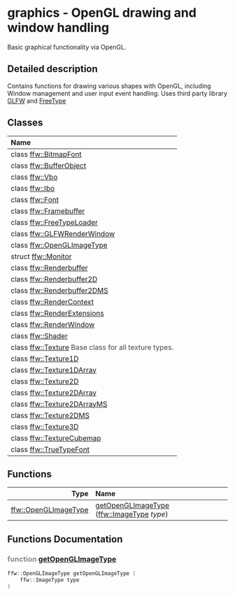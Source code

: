 graphics - OpenGL drawing and window handling
===================================

Basic graphical functionality via OpenGL. 

## Detailed description

Contains functions for drawing various shapes with OpenGL, including Window management and user input event handling. Uses third party library [GLFW](http://www.glfw.org/) and [FreeType](https://www.freetype.org/) 


## Classes

| Name |
|:-----|
| class [ffw::BitmapFont](ffw_BitmapFont.html) |
| class [ffw::BufferObject](ffw_BufferObject.html) |
| class [ffw::Vbo](ffw_Vbo.html) |
| class [ffw::Ibo](ffw_Ibo.html) |
| class [ffw::Font](ffw_Font.html) |
| class [ffw::Framebuffer](ffw_Framebuffer.html) |
| class [ffw::FreeTypeLoader](ffw_FreeTypeLoader.html) |
| class [ffw::GLFWRenderWindow](ffw_GLFWRenderWindow.html) |
| class [ffw::OpenGLImageType](ffw_OpenGLImageType.html) |
| struct [ffw::Monitor](ffw_Monitor.html) |
| class [ffw::Renderbuffer](ffw_Renderbuffer.html) |
| class [ffw::Renderbuffer2D](ffw_Renderbuffer2D.html) |
| class [ffw::Renderbuffer2DMS](ffw_Renderbuffer2DMS.html) |
| class [ffw::RenderContext](ffw_RenderContext.html) |
| class [ffw::RenderExtensions](ffw_RenderExtensions.html) |
| class [ffw::RenderWindow](ffw_RenderWindow.html) |
| class [ffw::Shader](ffw_Shader.html) |
| class [ffw::Texture](ffw_Texture.html) <span style="opacity:0.8;">Base class for all texture types. </span> |
| class [ffw::Texture1D](ffw_Texture1D.html) |
| class [ffw::Texture1DArray](ffw_Texture1DArray.html) |
| class [ffw::Texture2D](ffw_Texture2D.html) |
| class [ffw::Texture2DArray](ffw_Texture2DArray.html) |
| class [ffw::Texture2DArrayMS](ffw_Texture2DArrayMS.html) |
| class [ffw::Texture2DMS](ffw_Texture2DMS.html) |
| class [ffw::Texture3D](ffw_Texture3D.html) |
| class [ffw::TextureCubemap](ffw_TextureCubemap.html) |
| class [ffw::TrueTypeFont](ffw_TrueTypeFont.html) |


## Functions

| Type | Name |
| -------: | :------- |
|  [ffw::OpenGLImageType](ffw_OpenGLImageType.html) | [getOpenGLImageType](#ed9106f9) ([ffw::ImageType](ffw.html#fa711f90) _type_)  |


## Functions Documentation

### <span style="opacity:0.5;">function</span> <a id="ed9106f9" href="#ed9106f9">getOpenGLImageType</a>

```cpp
ffw::OpenGLImageType getOpenGLImageType (
    ffw::ImageType type
) 
```





